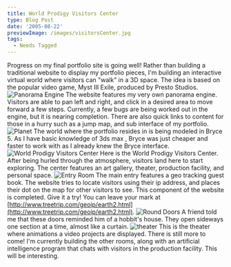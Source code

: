 ```yaml
---
title: World Prodigy Visitors Center
type: Blog Post
date: '2005-08-22'
previewImage: /images/visitorsCenter.jpg
tags:
  - Needs Tagged
---
```

Progress on my final portfolio site is going well! Rather than building a traditional website to display my portfolio pieces, I'm building an interactive virtual world where visitors can "walk" in a 3D space. The idea is based on the popular video game, Myst III Exile, produced by Presto Studios. ![Panorama Engine](/images/20050822-worldProdWeb.jpg) The website features my very own panorama engine. Visitors are able to pan left and right, and click in a desired area to move forward a few steps. Currently, a few bugs are being worked out in the engine, but it is nearing completion. There are also quick links to content for those in a hurry such as a jump map, and sub interface of my portfolio. ![Planet](/images/20050822-planetB.jpg) The world where the portfolio resides in is being modeled in Bryce 5. As I have basic knowledge of 3ds max , Bryce was just cheaper and faster to work with as I already knew the Bryce interface. ![World Prodigy Visitors Center](/images/20050822-wpvs.jpg) Here is the World Prodigy Visitors Center. After being hurled through the atmosphere, visitors land here to start exploring. The center features an art gallery, theater, production facility, and personal space. ![Entry Room](/images/20050822-inside.jpg) The main entry features a geo tracking guest book. The website tries to locate visitors using their ip address, and places their dot on the map for other visitors to see. This component of the website is completed. Give it a try! You can leave your mark at [http://www.treetrip.com/geoip/earth2.html](http://www.treetrip.com/geoip/earth2.html). ![Round Doors](/images/20050822-roundDoor.jpg) A friend told me that these doors reminded him of a hobbit's house. They open sideways one section at a time, almost like a curtain. ![theater](/images/20050828-theater2.jpg) This is the theater where animations a video projects are displayed. There is still more to come! I'm currently building the other rooms, along with an artificial intelligence program that chats with visitors in the production facility. This will be interesting.
